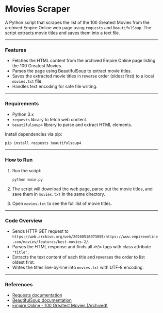 # Movies Scraper

A Python script that scrapes the list of the 100 Greatest Movies from the archived Empire Online web page using `requests` and `BeautifulSoup`. 
The script extracts movie titles and saves them into a text file.

***

### Features
- Fetches the HTML content from the archived Empire Online page listing the 100 Greatest Movies.  
- Parses the page using BeautifulSoup to extract movie titles.  
- Saves the extracted movie titles in reverse order (oldest first) to a local `movies.txt` file.  
- Handles text encoding for safe file writing.

***

### Requirements
- Python 3.x  
- `requests` library to fetch web content.  
- `beautifulsoup4` library to parse and extract HTML elements.

Install dependencies via pip:

```bash
pip install requests beautifulsoup4
```

***

### How to Run

1. Run the script:

    ```bash
    python main.py
    ```

2. The script will download the web page, parse out the movie titles, and save them in `movies.txt` in the same directory.  
3. Open `movies.txt` to see the full list of movie titles.

***

### Code Overview

- Sends HTTP GET request to `https://web.archive.org/web/20200518073855/https://www.empireonline.com/movies/features/best-movies-2/`.  
- Parses the HTML response and finds all `<h3>` tags with class attribute `"title"`.  
- Extracts the text content of each title and reverses the order to list oldest first.  
- Writes the titles line-by-line into `movies.txt` with UTF-8 encoding.

***

### References

- [Requests documentation](https://docs.python-requests.org/en/latest/)  
- [BeautifulSoup documentation](https://www.crummy.com/software/BeautifulSoup/bs4/doc/)  
- [Empire Online - 100 Greatest Movies (Archived)](https://web.archive.org/web/20200518073855/https://www.empireonline.com/movies/features/best-movies-2/)
